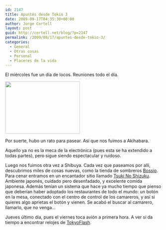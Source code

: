 ```yaml
---
id: 2147
title: Apuntes desde Tokio 3
date: 2009-09-17T04:35:30+00:00
author: Jorge Cortell
layout: post
guid: http://cortell.net/blog/?p=2147
permalink: /2009/09/17/apuntes-desde-tokio-3/
categories:
  - General
  - Otras cosas
  - Personal
  - Placeres de la vida
---
```

El miércoles fue un día de locos. Reuniones todo el día.

<img class="aligncenter" title="reunión en Tokio" src="http://farm4.static.flickr.com/3461/3933022540_2ac1c5a9a5_m.jpg" alt="" width="240" height="168" />

Por suerte, hubo un rato para pasear. Así que nos fuimos a Akihabara.

Aquello ya no es la meca de la electrónica (pues esta se ha extendido a todas partes), pero sigue siendo espectacular y ruidoso.

Luego nos fuimos otra vez a Shibuya. Cada vez que paseamos por allí, descubrimos miles de cosas nuevas, como la tienda de sombreros <a title="http://bossio-shibuya.com/" href="http://bossio-shibuya.com/" target="_blank">Bossio</a>. Para cenar entramos en un encantador sitio llamado [Tsuki No Shizuku](http://tsukino-shizuku.com/ "http://tsukino-shizuku.com/"). Ambiente japonés, cuidado pero desenfadado, y excelente comida japonesa. Además tenían un sistema que hace ya mucho tiempo que pienso que deberían haber adoptado los restaurantes de todo el mundo: un botón en la mesa, conectado con el centro de control de los camareros, y así si quieres algo aprietas el botón y vienen. Se acabó el buscar al camarero, llamarlo, que no venga&#8230;

Jueves último día, pues el viernes toca avión a primera hora. A ver si da tiempo a encontrar relojes de <a title="http://www.tokyoflash.com/en/" href="http://www.tokyoflash.com/en/" target="_blank">TokyoFlash</a>.